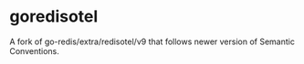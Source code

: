 # goredisotel
A fork of go-redis/extra/redisotel/v9 that follows newer version of Semantic Conventions.
